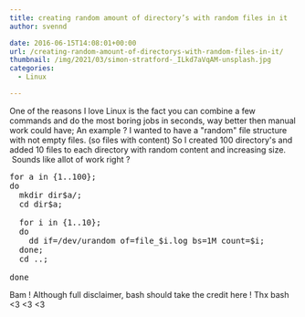 ```yaml
---
title: creating random amount of directory’s with random files in it
author: svennd

date: 2016-06-15T14:08:01+00:00
url: /creating-random-amount-of-directorys-with-random-files-in-it/
thumbnail: /img/2021/03/simon-stratford-_ILkd7aVqAM-unsplash.jpg
categories:
  - Linux

---
```

One of the reasons I love Linux is the fact you can combine a few commands and do the most boring jobs in seconds, way better then manual work could have; An example ? I wanted to have a "random" file structure with not empty files. (so files with content) So I created 100 directory's and added 10 files to each directory with random content and increasing size.  Sounds like allot of work right ?

<pre>for a in {1..100}; 
do  
  mkdir dir$a/; 
  cd dir$a; 
  
  for i in {1..10}; 
  do 
    dd if=/dev/urandom of=file_$i.log bs=1M count=$i; 
  done; 
  cd ..; 
  
done</pre>

Bam ! Although full disclaimer, bash should take the credit here ! Thx bash <3 <3 <3

&nbsp;